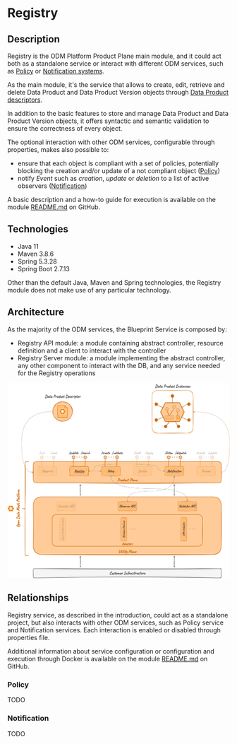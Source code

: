 # Registry

## Description

Registry is the ODM Platform Product Plane main module, and it could act both as a standalone service or interact with 
different ODM services, such as [Policy](../product-plane/policy.md) or [Notification systems](../utility-plane/notification/index.md).

As the main module, it's the service that allows to create, edit, retrieve and delete Data Product 
and Data Product Version objects through [Data Product descriptors](../../concepts/data-product-descriptor.md).

In addition to the basic features to store and manage Data Product and Data Product Version objects, 
it offers syntactic and semantic validation to ensure the correctness of every object.

The optional interaction with other ODM services, configurable through properties, makes also possible to:

* ensure that each object is compliant with a set of policies, potentially blocking the creation and/or update of a not compliant object ([Policy](../product-plane/policy.md))
* notify _Event_ such as _creation_, _update_ or _deletion_ to a list of active observers ([Notification](../utility-plane/notification/index.md))

A basic description and a how-to guide for execution is available on the module [README.md](https://github.com/opendatamesh-initiative/odm-platform/blob/main/product-plane-services/registry-server/README.md) on GitHub.

## Technologies

* Java 11
* Maven 3.8.6
* Spring 5.3.28
* Spring Boot 2.7.13

Other than the default Java, Maven and Spring technologies, the Registry module does not make use of any particular technology.

## Architecture
As the majority of the ODM services, the Blueprint Service is composed by:

* Registry API module: a module containing abstract controller, resource definition and a client to interact with the controller
* Registry Server module: a module implementing the abstract controller, any other component to interact with the DB, and any service needed for the Registry operations

![Registry-diagram](../../images/architecture/product-plane/registry/registry_architecture.png)

## Relationships
Registry service, as described in the introduction, could act as a standalone project, but also interacts with other 
ODM services, such as Policy service and Notification services. 
Each interaction is enabled or disabled through properties file.

Additional information about service configuration or configuration and execution through Docker is available on the module
[README.md](https://github.com/opendatamesh-initiative/odm-platform/blob/main/product-plane-services/registry-server/README.md) 
on GitHub.

### Policy
TODO

### Notification
TODO